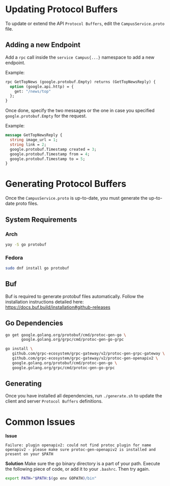 # Updating Protocol Buffers

To update or extend the API `Protocol Buffers`, edit the `CampusService.proto` file.

## Adding a new Endpoint
Add a `rpc` call inside the `service Campus{...}` namespace to add a new endpoint.

Example:
```proto
rpc GetTopNews (google.protobuf.Empty) returns (GetTopNewsReply) {
  option (google.api.http) = {
    get: "/news/top"
  };
}
```

Once done, specify the two messages or the one in case you specified `google.protobuf.Empty` for the request.

Example:
```proto
message GetTopNewsReply {
  string image_url = 1;
  string link = 2;
  google.protobuf.Timestamp created = 3;
  google.protobuf.Timestamp from = 4;
  google.protobuf.Timestamp to = 5;
}
```

# Generating Protocol Buffers

Once the `CampusService.proto` is up-to-date, you must generate the up-to-date proto files.

## System Requirements

### Arch

```bash
yay -S go protobuf
```

### Fedora

```bash
sudo dnf install go protobuf
```

## Buf
Buf is required to generate protobuf files automatically.
Follow the installation instructions detailed here: https://docs.buf.build/installation#github-releases

## Go Dependencies

```bash
go get google.golang.org/protobuf/cmd/protoc-gen-go \
       google.golang.org/grpc/cmd/protoc-gen-go-grpc

go install \
   github.com/grpc-ecosystem/grpc-gateway/v2/protoc-gen-grpc-gateway \
   github.com/grpc-ecosystem/grpc-gateway/v2/protoc-gen-openapiv2 \
   google.golang.org/protobuf/cmd/protoc-gen-go \
   google.golang.org/grpc/cmd/protoc-gen-go-grpc
```

## Generating

Once you have installed all dependencies, run `./generate.sh` to update the client and server `Protocol Buffers` definitions.

# Common Issues

**Issue**
```
Failure: plugin openapiv2: could not find protoc plugin for name openapiv2 - please make sure protoc-gen-openapiv2 is installed and present on your $PATH
```

**Solution**
Make sure the go binary directory is a part of your path. Execute the following piece of code, or add it to your `.bashrc`. Then try again.
```bash
export PATH="$PATH:$(go env GOPATH)/bin"
```